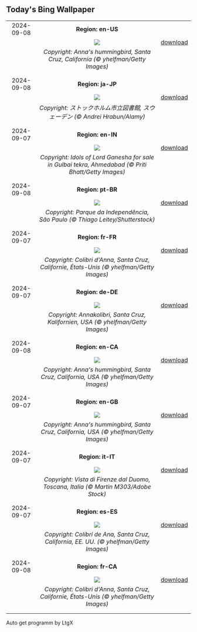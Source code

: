 ## Today's Bing Wallpaper
|      |      |      |
| :----: | :----: | :----: |
|2024-09-08|**Region: en-US**||
||![](https://www.bing.com/th?id=OHR.SantaCruzHummer_EN-US4047958707_UHD.jpg&pid=hp&w=1152&h=648&rs=1&c=4)| [download](https://www.bing.com/th?id=OHR.SantaCruzHummer_EN-US4047958707_UHD.jpg)|
||*Copyright: Anna's hummingbird, Santa Cruz, California (© yhelfman/Getty Images)*
||
|||
|2024-09-08|**Region: ja-JP**||
||![](https://www.bing.com/th?id=OHR.StockholmLibrary_JA-JP1538658617_UHD.jpg&pid=hp&w=1152&h=648&rs=1&c=4)| [download](https://www.bing.com/th?id=OHR.StockholmLibrary_JA-JP1538658617_UHD.jpg)|
||*Copyright: ストックホルム市立図書館, スウェーデン (© Andrei Hrabun/Alamy)*
||
|||
|2024-09-07|**Region: en-IN**||
||![](https://www.bing.com/th?id=OHR.GaneshaIdol_EN-IN0545844303_UHD.jpg&pid=hp&w=1152&h=648&rs=1&c=4)| [download](https://www.bing.com/th?id=OHR.GaneshaIdol_EN-IN0545844303_UHD.jpg)|
||*Copyright: Idols of Lord Ganesha for sale in Gulbai tekra, Ahmedabad (© Priti Bhatt/Getty Images)*
||
|||
|2024-09-08|**Region: pt-BR**||
||![](https://www.bing.com/th?id=OHR.IndependenciaBrasil_PT-BR0488632296_UHD.jpg&pid=hp&w=1152&h=648&rs=1&c=4)| [download](https://www.bing.com/th?id=OHR.IndependenciaBrasil_PT-BR0488632296_UHD.jpg)|
||*Copyright: Parque da Independência, São Paulo (© Thiago Leitey/Shutterstock)*
||
|||
|2024-09-07|**Region: fr-FR**||
||![](https://www.bing.com/th?id=OHR.SantaCruzHummer_FR-FR8767186794_UHD.jpg&pid=hp&w=1152&h=648&rs=1&c=4)| [download](https://www.bing.com/th?id=OHR.SantaCruzHummer_FR-FR8767186794_UHD.jpg)|
||*Copyright: Colibri d'Anna, Santa Cruz, Californie, États-Unis (© yhelfman/Getty Images)*
||
|||
|2024-09-07|**Region: de-DE**||
||![](https://www.bing.com/th?id=OHR.SantaCruzHummer_DE-DE2867503109_UHD.jpg&pid=hp&w=1152&h=648&rs=1&c=4)| [download](https://www.bing.com/th?id=OHR.SantaCruzHummer_DE-DE2867503109_UHD.jpg)|
||*Copyright: Annakolibri, Santa Cruz, Kalifornien, USA (© yhelfman/Getty Images)*
||
|||
|2024-09-08|**Region: en-CA**||
||![](https://www.bing.com/th?id=OHR.SantaCruzHummer_EN-CA9641643755_UHD.jpg&pid=hp&w=1152&h=648&rs=1&c=4)| [download](https://www.bing.com/th?id=OHR.SantaCruzHummer_EN-CA9641643755_UHD.jpg)|
||*Copyright: Anna's hummingbird, Santa Cruz, California, USA (© yhelfman/Getty Images)*
||
|||
|2024-09-07|**Region: en-GB**||
||![](https://www.bing.com/th?id=OHR.SantaCruzHummer_EN-GB3567004947_UHD.jpg&pid=hp&w=1152&h=648&rs=1&c=4)| [download](https://www.bing.com/th?id=OHR.SantaCruzHummer_EN-GB3567004947_UHD.jpg)|
||*Copyright: Anna's hummingbird, Santa Cruz, California, USA (© yhelfman/Getty Images)*
||
|||
|2024-09-07|**Region: it-IT**||
||![](https://www.bing.com/th?id=OHR.FestaRificolona_IT-IT8489654769_UHD.jpg&pid=hp&w=1152&h=648&rs=1&c=4)| [download](https://www.bing.com/th?id=OHR.FestaRificolona_IT-IT8489654769_UHD.jpg)|
||*Copyright: Vista di Firenze dal Duomo, Toscana, Italia (© Martin M303/Adobe Stock)*
||
|||
|2024-09-07|**Region: es-ES**||
||![](https://www.bing.com/th?id=OHR.SantaCruzHummer_ES-ES5411382953_UHD.jpg&pid=hp&w=1152&h=648&rs=1&c=4)| [download](https://www.bing.com/th?id=OHR.SantaCruzHummer_ES-ES5411382953_UHD.jpg)|
||*Copyright: Colibrí de Ana, Santa Cruz, California, EE. UU. (© yhelfman/Getty Images)*
||
|||
|2024-09-08|**Region: fr-CA**||
||![](https://www.bing.com/th?id=OHR.SantaCruzHummer_FR-CA6245951052_UHD.jpg&pid=hp&w=1152&h=648&rs=1&c=4)| [download](https://www.bing.com/th?id=OHR.SantaCruzHummer_FR-CA6245951052_UHD.jpg)|
||*Copyright: Colibri d'Anna, Santa Cruz, Californie, États-Unis (© yhelfman/Getty Images)*
||
|||

Auto get programm by LtgX

